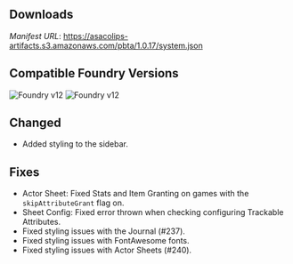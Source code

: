 ## Downloads
_Manifest URL_: https://asacolips-artifacts.s3.amazonaws.com/pbta/1.0.17/system.json

## Compatible Foundry Versions
![Foundry v12](https://img.shields.io/badge/Foundry-v12-green) ![Foundry v12](https://img.shields.io/badge/Foundry-v12-orange)

## Changed
- Added styling to the sidebar.

## Fixes
- Actor Sheet: Fixed Stats and Item Granting on games with the `skipAttributeGrant` flag on.
- Sheet Config: Fixed error thrown when checking configuring Trackable Attributes.
- Fixed styling issues with the Journal (#237).
- Fixed styling issues with FontAwesome fonts.
- Fixed styling issues with Actor Sheets (#240).